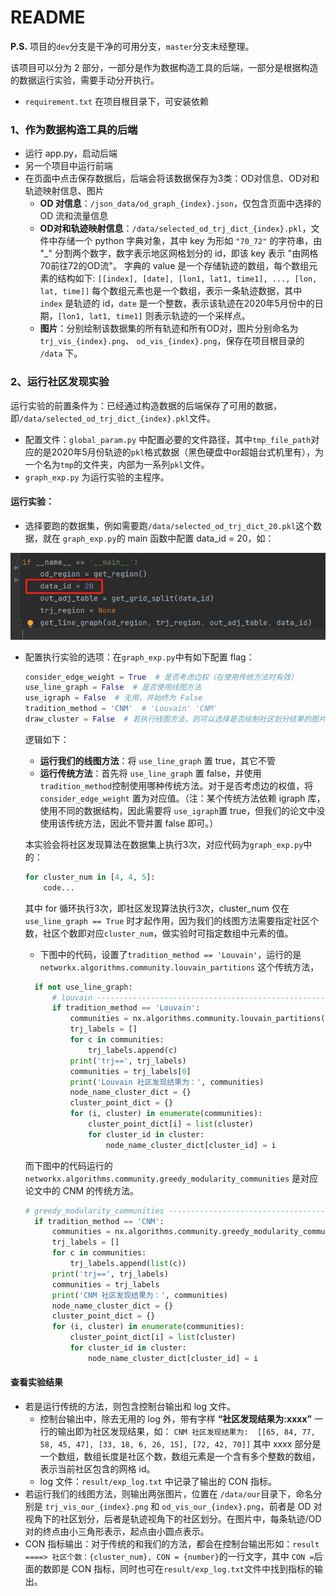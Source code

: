 # README

**P.S.** 项目的`dev`分支是干净的可用分支，`master`分支未经整理。

该项目可以分为 2 部分，一部分是作为数据构造工具的后端，一部分是根据构造的数据运行实验，需要手动分开执行。

- `requirement.txt` 在项目根目录下，可安装依赖

### 1、作为数据构造工具的后端
- 运行 app.py，启动后端
- 另一个项目中运行前端
- 在页面中点击保存数据后，后端会将该数据保存为3类：OD对信息、OD对和轨迹映射信息、图片
    - **OD 对信息**：`/json_data/od_graph_{index}.json`，仅包含页面中选择的 OD 流和流量信息
    - **OD对和轨迹映射信息**：`/data/selected_od_trj_dict_{index}.pkl`，文件中存储一个 python 字典对象，其中 key 为形如 `"70_72"` 的字符串，由 "_" 分割两个数字，数字表示地区网格划分的 id，即该 key 表示 "由网格70前往72的OD流"。
    字典的 value 是一个存储轨迹的数组，每个数组元素的结构如下:
    ```[[index], [date], [lon1, lat1, time1], ..., [lon, lat, time]]```
    每个数组元素也是一个数组，表示一条轨迹数据，其中 `index` 是轨迹的 id，`date` 是一个整数，表示该轨迹在2020年5月份中的日期，`[lon1, lat1, time1]` 则表示轨迹的一个采样点。
    - **图片**：分别绘制该数据集的所有轨迹和所有OD对，图片分别命名为 `trj_vis_{index}.png`、 `od_vis_{index}.png`，保存在项目根目录的 `/data` 下。

### 2、运行社区发现实验
运行实验的前置条件为：已经通过构造数据的后端保存了可用的数据，即`/data/selected_od_trj_dict_{index}.pkl`文件。
- 配置文件：`global_param.py` 中配置必要的文件路径，其中`tmp_file_path`对应的是2020年5月份轨迹的`pkl`格式数据（黑色硬盘中or超姐台式机里有），为一个名为`tmp`的文件夹，内部为一系列`pkl`文件。
- `graph_exp.py` 为运行实验的主程序。
#### 运行实验：
- 选择要跑的数据集，例如需要跑`/data/selected_od_trj_dict_20.pkl`这个数据，就在 `graph_exp.py`的 main 函数中配置 data_id = 20，如：
  
<img src=".\img\20240605210842.png" width="700"/>

- 配置执行实验的选项：在`graph_exp.py`中有如下配置 flag：
  ```python
  consider_edge_weight = True  # 是否考虑边权（在使用传统方法时有效）
  use_line_graph = False  # 是否使用线图方法
  use_igraph = False  # 无用，并始终为 False
  tradition_method = 'CNM'  # 'Louvain' 'CNM'
  draw_cluster = False  # 若执行线图方法，则可以选择是否绘制社区划分结果的图片
  ```
  逻辑如下：
  - **运行我们的线图方法**：将 `use_line_graph` 置 true，其它不管
  - **运行传统方法**：首先将 `use_line_graph` 置 false，并使用`tradition_method`控制使用哪种传统方法。对于是否考虑边的权值，将`consider_edge_weight` 置为对应值。（注：某个传统方法依赖 igraph 库，使用不同的数据结构，因此需要将 `use_igraph`置 true，但我们的论文中没使用该传统方法，因此不管并置 false 即可。）

  本实验会将社区发现算法在数据集上执行3次，对应代码为`graph_exp.py`中的：
  ```python
  for cluster_num in [4, 4, 5]:
      code...
  ```
  其中 for 循环执行3次，即社区发现算法执行3次，cluster_num 仅在 `use_line_graph == True` 时才起作用，因为我们的线图方法需要指定社区个数，社区个数即对应`cluster_num`，做实验时可指定数组中元素的值。
  - 下图中的代码，设置了`tradition_method == 'Louvain'`，运行的是 `networkx.algorithms.community.louvain_partitions` 这个传统方法，
  ```python
    if not use_line_graph:
        # louvain --------------------------------------------------------------------
        if tradition_method == 'Louvain':
            communities = nx.algorithms.community.louvain_partitions(g, weight=weight, resolution=1.6, threshold=1e-06, seed=31)
            trj_labels = []
            for c in communities:
                trj_labels.append(c)
            print('trj==', trj_labels)
            communities = trj_labels[0]
            print('Louvain 社区发现结果为：', communities)
            node_name_cluster_dict = {}
            cluster_point_dict = {}
            for (i, cluster) in enumerate(communities):
                cluster_point_dict[i] = list(cluster)
                for cluster_id in cluster:
                    node_name_cluster_dict[cluster_id] = i
  ```
  而下图中的代码运行的 `networkx.algorithms.community.greedy_modularity_communities` 是对应论文中的 CNM 的传统方法。
  ```python
  # greedy_modularity_communities --------------------------------------------------------
    if tradition_method == 'CNM':
        communities = nx.algorithms.community.greedy_modularity_communities(g, weight=weight, resolution=1.0, cutoff=1.8, best_n=None)
        trj_labels = []
        for c in communities:
            trj_labels.append(list(c))
        print('trj==', trj_labels)
        communities = trj_labels
        print('CNM 社区发现结果为：', communities)
        node_name_cluster_dict = {}
        cluster_point_dict = {}
        for (i, cluster) in enumerate(communities):
            cluster_point_dict[i] = list(cluster)
            for cluster_id in cluster:
                node_name_cluster_dict[cluster_id] = i
  ```

#### 查看实验结果
- 若是运行传统的方法，则包含控制台输出和 log 文件。
  - 控制台输出中，除去无用的 log 外，带有字样 **“社区发现结果为:xxxx”** 一行的输出即为社区发现结果，如：
  `CNM 社区发现结果为:  [[65, 84, 77, 58, 45, 47], [33, 18, 6, 26, 15], [72, 42, 70]]`
  其中 xxxx 部分是一个数组，数组长度是社区个数，数组元素是一个含有多个整数的数组，表示当前社区包含的网格 id。
  - log 文件：`result/exp_log.txt` 中记录了输出的 CON 指标。
- 若运行我们的线图方法，则输出两张图片，位置在 `/data/our`目录下，命名分别是 `trj_vis_our_{index}.png` 和 `od_vis_our_{index}.png`，前者是 OD 对视角下的社区划分，后者是轨迹视角下的社区划分。在图片中，每条轨迹/OD对的终点由小三角形表示，起点由小圆点表示。
- CON 指标输出：对于传统的和我们的方法，都会在控制台输出形如：`result ====> 社区个数：{cluster_num}, CON = {number}`的一行文字，其中 `CON =`后面的数即是 CON 指标，同时也可在`result/exp_log.txt`文件中找到指标的输出。
